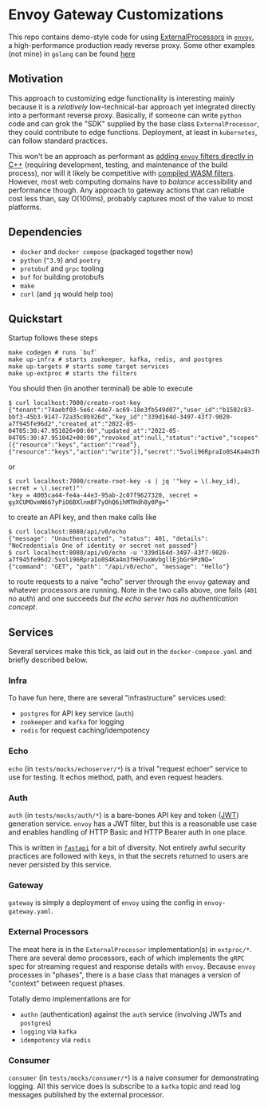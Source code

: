 # Envoy Gateway Customizations

This repo contains demo-style code for using [ExternalProcessors](https://www.envoyproxy.io/docs/envoy/latest/configuration/http/http_filters/ext_proc_filter) in [`envoy`](https://www.envoyproxy.io/docs/envoy/latest/), a high-performance production ready reverse proxy. Some other examples (not mine) in `golang` can be found [here](https://github.com/google/envoy-processor-examples)

## Motivation

This approach to customizing edge functionality is interesting mainly because it is a _relatively_ low-technical-bar approach yet integrated directly into a performant reverse proxy. Basically, if someone can write `python` code and can grok the "SDK" supplied by the base class `ExternalProcessor`, they could contribute to edge functions. Deployment, at least in `kubernetes`, can follow standard practices. 

This won't be an approach as performant as [adding `envoy` filters directly in C++](https://github.com/envoyproxy/envoy-filter-example) (requiring development, testing, and maintenance of the build process), nor will it likely be competitive with [compiled WASM filters](https://www.envoyproxy.io/docs/envoy/latest/start/sandboxes/wasm-cc). However, most web computing domains have to _balance_ accessibility and performance though. Any approach to gateway actions that can reliable cost less than, say O(100ms), probably captures most of the value to most platforms. 

## Dependencies

* `docker` and `docker compose` (packaged together now)
* `python` (`^3.9`) and `poetry`
* `protobuf` and `grpc` tooling
* `buf` for building protobufs
* `make`
* `curl` (and `jq` would help too)

## Quickstart

Startup follows these steps
```shell
make codegen # runs `buf`
make up-infra # starts zookeeper, kafka, redis, and postgres
make up-targets # starts some target services
make up-extproc # starts the filters
```

You should then (in another terminal) be able to execute
```
$ curl localhost:7000/create-root-key
{"tenant":"74aebf03-5e6c-44e7-ac69-18e3fb549d07","user_id":"b1502c83-bbf3-45b3-9147-72a35c0b926d","key_id":"339d164d-3497-43f7-9020-a7f945fe96d2","created_at":"2022-05-04T05:30:47.951026+00:00","updated_at":"2022-05-04T05:30:47.951042+00:00","revoked_at":null,"status":"active","scopes":[{"resource":"keys","action":"read"},{"resource":"keys","action":"write"}],"secret":"5voli96RpraIo0S4Ka4m3fHH7uxWvbgllEjbGr9PzNQ="}
```
or 
```shell
$ curl localhost:7000/create-root-key -s | jq '"key = \(.key_id), secret = \(.secret)"'
"key = 4005ca44-fe4a-44e3-95ab-2c07f9627320, secret = gyXCUMOvmN667yPiO6BXlnmBF7yOhQ6ihMTHdh8y0Pg="
```
to create an API key, and then make calls like
```shell
$ curl localhost:8080/api/v0/echo
{"message": "Unauthenticated", "status": 401, "details": "NoCredentials One of identity or secret not passed"}
$ curl localhost:8080/api/v0/echo -u '339d164d-3497-43f7-9020-a7f945fe96d2:5voli96RpraIo0S4Ka4m3fHH7uxWvbgllEjbGr9PzNQ='
{"command": "GET", "path": "/api/v0/echo", "message": "Hello"}
```
to route requests to a naive "echo" server through the `envoy` gateway and whatever processors are running. Note in the two calls above, one fails (`401` no auth) and one succeeds _but the echo server has no authentication concept_.  

## Services

Several services make this tick, as laid out in the `docker-compose.yaml` and briefly described below. 

### Infra

To have fun here, there are several "infrastructure" services used:
* `postgres` for API key service (`auth`)
* `zookeeper` and `kafka` for logging
* `redis` for request caching/idempotency

### Echo

`echo` (in `tests/mocks/echoserver/*`) is a trival "request echoer" service to use for testing. It echos method, path, and even request headers. 

### Auth

`auth` (in `tests/mocks/auth/*`) is a bare-bones API key and token ([JWT](https://jwt.io/)) generation service. `envoy` has a JWT filter, but this is a reasonable use case and enables handling of HTTP Basic and HTTP Bearer auth in one place. 

This is written in [`fastapi`](https://fastapi.tiangolo.com/) for a bit of diversity. Not entirely awful security practices are followed with keys, in that the secrets returned to users are never persisted by this service. 

### Gateway 

`gateway` is simply a deployment of `envoy` using the config in `envoy-gateway.yaml`. 

### External Processors

The meat here is in the `ExternalProcessor` implementation(s) in `extproc/*`. There are several demo processors, each of which implements the `gRPC` spec for streaming request and response details with `envoy`. Because `envoy` processes in "phases", there is a base class that manages a version of "context" between request phases. 

Totally demo implementations are for
* `authn` (authentication) against the `auth` service (involving JWTs and `postgres`)
* `logging` via `kafka`
* `idempotency` via `redis` 

### Consumer

`consumer` (in `tests/mocks/consumer/*`) is a naive consumer for demonstrating logging. All this service does is subscribe to a `kafka` topic and read log messages published by the external processor. 
